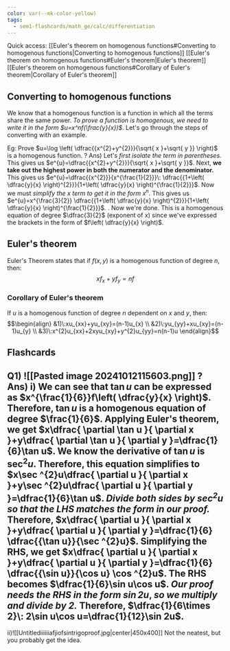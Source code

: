 ```yaml
---
color: var(--mk-color-yellow)
tags:
  - sem1-flashcards/math_ge/calc/differentiation
---
```

Quick access:
[[Euler's theorem on homogenous functions#Converting to homogenous functions|Converting to homogenous functions]]
[[Euler's theorem on homogenous functions#Euler's theorem|Euler's theorem]]
	[[Euler's theorem on homogenous functions#Corollary of Euler's theorem|Corollary of Euler's theorem]]


## Converting to homogenous functions
We know that a homogenous function is a function in which all the terms share the same power. *To prove a function is homogenous, we need to write it in the form $u=x^nf(\frac{y}{x})$*. Let's go through the steps of converting with an example.

Eg: Prove $u=\log \left( \dfrac{{x^{2}+y^{2}}}{\sqrt{ x }+\sqrt{ y }} \right)$ is a homogenous function.
?
Ans) Let's *first isolate the term in parentheses.* This gives us $e^{u}=\dfrac{{x^{2}+y^{2}}}{\sqrt{ x }+\sqrt{ y }}$. Next, **we take out the highest power in both the numerator and the denominator.** This gives us $e^{u}=\dfrac{{x^{2}}}{x^{\frac{1}{2}}}\: \dfrac{{1+\left( \dfrac{y}{x} \right)^{2}}}{1+\left( \dfrac{y}{x} \right)^{\frac{1}{2}}}$. Now we must *simplify the $x$ term to get it in the form $x^n$*. This gives us $e^{u}=x^{\frac{3}{2}} \dfrac{{1+\left( \dfrac{y}{x} \right)^{2}}}{1+\left( \dfrac{y}{x} \right)^{\frac{1}{2}}}$.
.
Now we're done. This is a homogenous equation of degree $\dfrac{3}{2}$ (exponent of $x$) since we've expressed the brackets in the form of $f\left( \dfrac{y}{x} \right)$.
<!--SR:!2025-01-08,4,270-->

## Euler's theorem
Euler's Theorem states that if $f(x,y)$ is a homogenous function of degree $n$, then:$$xf_{x}+yf_{y}=nf$$
### Corollary of Euler's theorem
If $u$ is a homogenous function of degree $n$ dependent on $x$ and $y$, then:$$\begin{align}
&1)\:xu_{xx}+yu_{xy}=(n-1)u_{x} \\
&2)\:yu_{yy}+xu_{xy}=(n-1)u_{y} \\
&3)\:x^{2}u_{xx}+2xyu_{xy}+y^{2}u_{yy}=n(n-1)u
\end{align}$$



## Flashcards
Q1) ![[Pasted image 20241012115603.png]]
?
Ans) i) We can see that $\tan u$ can be expressed as $x^{\frac{1}{6}}f\left( \dfrac{y}{x} \right)$. Therefore, $\tan u$ is a homogenous equation of degree $\frac{1}{6}$. Applying Euler's theorem, we get $x\dfrac{ \partial \tan u }{ \partial x }+y\dfrac{ \partial \tan u }{ \partial y }=\dfrac{1}{6}\tan u$. We know the derivative of $\tan u$ is $\sec ^{2}u$. Therefore, this equation simplifies to $x\sec ^{2}u\dfrac{ \partial u }{ \partial x }+y\sec ^{2}u\dfrac{ \partial u }{ \partial y }=\dfrac{1}{6}\tan u$. *Divide both sides by $\sec ^{2}u$ so that the LHS matches the form in our proof.* Therefore, $x\dfrac{ \partial u }{ \partial x }+y\dfrac{ \partial u }{ \partial y }=\dfrac{1}{6} \dfrac{{\tan u}}{\sec ^{2}u}$. Simplifying the RHS, we get $x\dfrac{ \partial u }{ \partial x }+y\dfrac{ \partial u }{ \partial y }=\dfrac{1}{6} \dfrac{{\sin u}}{\cos u} \cos ^{2}u$. The RHS becomes $\dfrac{1}{6}\sin u\cos u$. *Our proof needs the RHS in the form $\sin 2u$*, *so we multiply and divide by 2.* Therefore, $\dfrac{1}{6\times 2}\: 2\sin u\cos u=\dfrac{1}{12}\sin 2u$.
-
ii)![[Untitlediiiiiiafjiofsintrigoproof.jpg|center|450x400]]
Not the neatest, but you probably get the idea.
<!--SR:!2025-01-08,4,270-->
